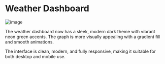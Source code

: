 # Weather Dashboard 
![image](https://github.com/user-attachments/assets/7d90fd21-093c-49cc-9a71-de1daf9692d7)

The weather dashboard now has a sleek, modern dark theme with vibrant neon green accents. The graph is more visually appealing with a gradient fill and smooth animations.

The interface is clean, modern, and fully responsive, making it suitable for both desktop and mobile use.
